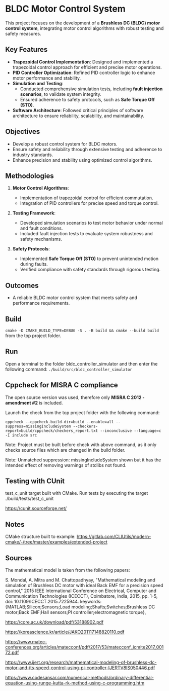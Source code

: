 # BLDC Motor Control System

This project focuses on the development of a **Brushless DC (BLDC) motor control system**, integrating motor control algorithms with robust testing and safety measures.

## Key Features

- **Trapezoidal Control Implementation**: Designed and implemented a trapezoidal control approach for efficient and precise motor operations.
- **PID Controller Optimization**: Refined PID controller logic to enhance motor performance and stability.
- **Simulation and Testing**:
  - Conducted comprehensive simulation tests, including **fault injection scenarios**, to validate system integrity.
  - Ensured adherence to safety protocols, such as **Safe Torque Off (STO)**.
- **Software Architecture**: Followed critical principles of software architecture to ensure reliability, scalability, and maintainability.

## Objectives

- Develop a robust control system for BLDC motors.
- Ensure safety and reliability through extensive testing and adherence to industry standards.
- Enhance precision and stability using optimized control algorithms.

## Methodologies

1. **Motor Control Algorithms**:
   - Implementation of trapezoidal control for efficient commutation.
   - Integration of PID controllers for precise speed and torque control.

2. **Testing Framework**:
   - Developed simulation scenarios to test motor behavior under normal and fault conditions.
   - Included fault injection tests to evaluate system robustness and safety mechanisms.

3. **Safety Protocols**:
   - Implemented **Safe Torque Off (STO)** to prevent unintended motion during faults.
   - Verified compliance with safety standards through rigorous testing.

## Outcomes

- A reliable BLDC motor control system that meets safety and performance requirements.

## Build

```cmake -D CMAKE_BUILD_TYPE=DEBUG -S . -B build && cmake --build build``` from the top project folder.

## Run

Open a terminal to the folder bldc_controller_simulator and then enter the following command:
```./build/src/bldc_controller_simulator```

## Cppcheck for MISRA C compliance

The open source version was used, therefore only **MISRA C 2012 - amendment #2** is included.

Launch the check from the top project folder with the following command:

```cppcheck --cppcheck-build-dir=build --enable=all --suppress=missingIncludeSystem --checkers-report=build/cppcheck/checkers_report.txt --inconclusive --language=c -I include src```

Note: Project must be built before check with above command, as it only checks source files which are changed in the build folder.

Note: Unmatched suppression: missingIncludeSystem shown but it has the intended effect of removing warnings of stdlibs not found.

## Testing with CUnit

test_c_unit target built with CMake. Run tests by executing the target ./build/tests/test_c_unit

https://cunit.sourceforge.net/


## Notes

CMake structure built to example: https://gitlab.com/CLIUtils/modern-cmake/-/tree/master/examples/extended-project


## Sources

The mathematical model is taken from the following papers:

S. Mondal, A. Mitra and M. Chattopadhyay, "Mathematical modeling and simulation of Brushless DC motor with ideal Back EMF for a precision speed control," 2015 IEEE International Conference on Electrical, Computer and Communication Technologies (ICECCT), Coimbatore, India, 2015, pp. 1-5, doi: 10.1109/ICECCT.2015.7225944. keywords: {MATLAB;Silicon;Sensors;Load modeling;Shafts;Switches;Brushless DC motor;Back EMF;Hall sensors;PI controller;electromagnetic torque},

https://core.ac.uk/download/pdf/53188902.pdf

https://koreascience.kr/article/JAKO201117148820110.pdf

https://www.matec-conferences.org/articles/matecconf/pdf/2017/53/matecconf_icmite2017_00172.pdf

https://www.ijert.org/research/mathematical-modeling-of-brushless-dc-motor-and-its-speed-control-using-pi-controller-IJERTV8IS050446.pdf

https://www.codesansar.com/numerical-methods/ordinary-differential-equation-using-runge-kutta-rk-method-using-c-programming.htm

